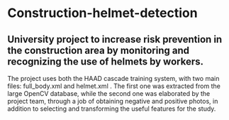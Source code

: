 # Construction-helmet-detection

## University project to increase risk prevention in the construction area by monitoring and recognizing the use of helmets by workers.

The project uses both the HAAD cascade training system, with two main files: full_body.xml and helmet.xml . The first one was extracted from the large OpenCV database, while the second one was elaborated by the project team, through a job of obtaining negative and positive photos, in addition to selecting and transforming the useful features for the study.
